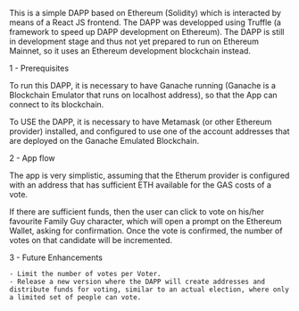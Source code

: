 

This is a simple DAPP based on Ethereum (Solidity) which is interacted by means of a React JS frontend. The DAPP was developped using Truffle (a framework to speed up DAPP development on Ethereum). The DAPP is still in development stage and thus not yet prepared to run on Ethereum Mainnet, so it uses an Ethereum development blockchain instead.

1 - Prerequisites

To run this DAPP, it is necessary to have Ganache running (Ganache is a Blockchain Emulator that runs on localhost address), so that the App can connect to its blockchain. 

To USE the DAPP, it is necessary to have Metamask (or other Ethereum provider) installed, and configured to use one of the account addresses that are deployed on the Ganache Emulated Blockchain. 


2 - App flow 

The app is very simplistic, assuming that the Etherum provider is configured with an address that has sufficient ETH available for the GAS costs of a vote.

If there are sufficient funds, then the user can click to vote on his/her favourite Family Guy character, which will open a prompt on the Ethereum Wallet, asking for confirmation. Once the vote is confirmed, the number of votes on that candidate will be incremented.




3 - Future Enhancements

	- Limit the number of votes per Voter.
	- Release a new version where the DAPP will create addresses and distribute funds for voting, similar to an actual election, where only a limited set of people can vote.
	



